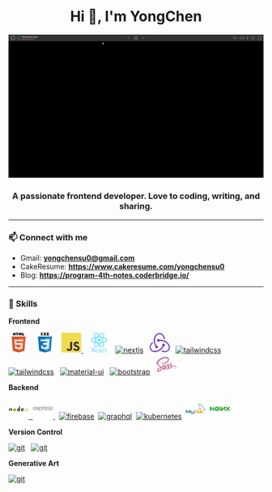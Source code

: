<h1 align="center">Hi 👋, I'm YongChen</h1>

<p align="center">
<img src="https://raw.githubusercontent.com/YongChenSu/YongChenSu/main/banner.gif">
</p>

<h3 align="center">A passionate frontend developer. Love to coding, writing, and sharing.</h3>

-------------

<h3 align="left">📫 Connect with me</h3>

- Gmail: **yongchensu0@gmail.com**
- CakeResume: **https://www.cakeresume.com/yongchensu0**
- Blog: **https://program-4th-notes.coderbridge.io/**

-------------

<h3 align="left">🌱 Skills</h3>

**Frontend**

<a href="https://www.w3.org/html/" target="_blank"><img src="https://raw.githubusercontent.com/devicons/devicon/master/icons/html5/html5-original-wordmark.svg" alt="html5" width="40" height="40"/></a>&nbsp;&nbsp; <a href="https://www.w3schools.com/css/" target="_blank"><img src="https://raw.githubusercontent.com/devicons/devicon/master/icons/css3/css3-original-wordmark.svg" alt="css3" width="40" height="40"/></a>&nbsp;&nbsp; <a href="https://developer.mozilla.org/en-US/docs/Web/JavaScript" target="_blank"><img src="https://raw.githubusercontent.com/devicons/devicon/master/icons/javascript/javascript-original.svg" alt="javascript" width="40" height="40"/> </a>&nbsp;&nbsp; <a href="https://reactjs.org/" target="_blank"><img src="https://raw.githubusercontent.com/devicons/devicon/master/icons/react/react-original-wordmark.svg" alt="react" width="40" height="40"/></a>&nbsp;&nbsp; <a href="https://nextjs.org/" target="_blank"><img src="https://cdn.worldvectorlogo.com/logos/nextjs-3.svg" alt="nextjs" width="40" height="40"/></a>&nbsp;&nbsp; <a href="https://redux.js.org" target="_blank"><img src="https://raw.githubusercontent.com/devicons/devicon/master/icons/redux/redux-original.svg" alt="redux" width="40" height="40"/></a>&nbsp;&nbsp; <a href="https://styled-components.com/" target="_blank"><img src="https://cdn-images-1.medium.com/max/1200/1*N0XV3gco7Ed4brMoxwdjVg@2x.png" alt="tailwindcss" width="40" height="40"/></a>&nbsp;&nbsp; <a href="https://tailwindcss.com/" target="_blank"><img src="https://camo.githubusercontent.com/53b9876cd8e38928387c6824043b0e2772b15b1bfdb7f42d0864216abbf3dfe8/68747470733a2f2f7265666163746f72696e6775692e6e7963332e63646e2e6469676974616c6f6365616e7370616365732e636f6d2f7461696c77696e642d6c6f676f2e737667" alt="tailwindcss" width="100" height="40"/></a>&nbsp;&nbsp; <a href="https://material-ui.com/" target="_blank"><img src="https://material-ui.com/static/logo_raw.svg" alt="material-ui" width="40" height="40"/></a>&nbsp;&nbsp; <a href="https://getbootstrap.com/" target="_blank"><img src="https://avatars.githubusercontent.com/u/2918581?s=200&v=4" alt="bootstrap" width="40" height="40"/></a>&nbsp;&nbsp; <a href="https://sass-lang.com" target="_blank"><img src="https://raw.githubusercontent.com/devicons/devicon/master/icons/sass/sass-original.svg" alt="sass" width="40" height="40"/></a>&nbsp;&nbsp; 


**Backend**

<a href="https://nodejs.org" target="_blank"><img src="https://raw.githubusercontent.com/devicons/devicon/master/icons/nodejs/nodejs-original-wordmark.svg" alt="nodejs" width="40" height="40"/>&nbsp;&nbsp;<a href="https://expressjs.com" target="_blank"><img src="https://raw.githubusercontent.com/devicons/devicon/master/icons/express/express-original-wordmark.svg" alt="express" width="40" height="40"/> </a>&nbsp;&nbsp;<a href="https://firebase.google.com/" target="_blank"><img src="https://www.vectorlogo.zone/logos/firebase/firebase-icon.svg" alt="firebase" width="40" height="40"/></a>&nbsp;&nbsp;<a href="https://graphql.org" target="_blank"><img src="https://www.vectorlogo.zone/logos/graphql/graphql-icon.svg" alt="graphql" width="40" height="40"/></a>&nbsp;&nbsp;<a href="https://kubernetes.io" target="_blank"><img src="https://www.vectorlogo.zone/logos/kubernetes/kubernetes-icon.svg" alt="kubernetes" width="40" height="40"/></a>&nbsp;&nbsp;<a href="https://www.mysql.com/" target="_blank"><img src="https://raw.githubusercontent.com/devicons/devicon/master/icons/mysql/mysql-original-wordmark.svg" alt="mysql" width="40" height="40"/></a>&nbsp;&nbsp;<a href="https://www.nginx.com" target="_blank"><img src="https://raw.githubusercontent.com/devicons/devicon/master/icons/nginx/nginx-original.svg" alt="nginx" width="40" height="40"/></a>&nbsp;&nbsp;</a>&nbsp;&nbsp;

**Version Control**

<a href="https://git-scm.com/" target="_blank"><img src="https://www.vectorlogo.zone/logos/git-scm/git-scm-icon.svg" alt="git" width="40" height="40"/></a>&nbsp;&nbsp; <a href="https://github.com/YongChenSu" target="_blank"><img src="https://upload.wikimedia.org/wikipedia/commons/9/91/Octicons-mark-github.svg" alt="git" width="40" height="40"/></a>&nbsp;&nbsp;

**Generative Art**

<a href="https://p5js.org/" target="_blank"><img src="https://p5js.org/assets/img/p5js.svg" alt="git" width="40" height="40"/></a>&nbsp;&nbsp; 
